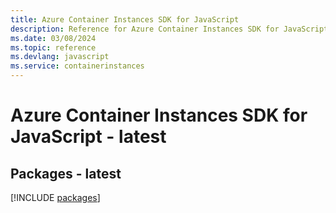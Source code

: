 ```yaml
---
title: Azure Container Instances SDK for JavaScript
description: Reference for Azure Container Instances SDK for JavaScript
ms.date: 03/08/2024
ms.topic: reference
ms.devlang: javascript
ms.service: containerinstances
---
```

# Azure Container Instances SDK for JavaScript - latest
## Packages - latest
[!INCLUDE [packages](container-instances-index.md)]